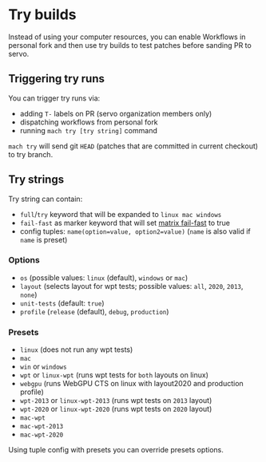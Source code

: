 # Try builds

Instead of using your computer resources, you can enable Workflows in personal fork and then use try builds to test patches before sanding PR to servo.

## Triggering try runs

You can trigger try runs via:

- adding `T-` labels on PR (servo organization members only)
- dispatching workflows from personal fork
- running `mach try [try string]` command

`mach try` will  send git `HEAD` (patches that are committed in current checkout) to try branch.

## Try strings

Try string can contain:

- `full`/`try` keyword that will be expanded to `linux mac windows`
- `fail-fast` as marker keyword that will set [matrix fail-fast](https://docs.github.com/en/actions/using-workflows/workflow-syntax-for-github-actions#jobsjob_idstrategyfail-fast) to true
- config tuples: `name(option=value, option2=value)` (`name` is also valid if `name` is preset)

### Options

- `os` (possible values: `linux` (default), `windows` or `mac`)
- `layout` (selects layout for wpt tests; possible values: `all`, `2020`, `2013`, `none`)
- `unit-tests` (default: `true`)
- `profile` (`release` (default), `debug`, `production`)

### Presets

- `linux` (does not run any wpt tests)
- `mac`
- `win` or `windows`
- `wpt` or `linux-wpt` (runs wpt tests for `both` layouts on linux)
- `webgpu` (runs WebGPU CTS on linux with layout2020 and production profile)
- `wpt-2013` or `linux-wpt-2013` (runs wpt tests on `2013` layout)
- `wpt-2020` or `linux-wpt-2020` (runs wpt tests on `2020` layout)
- `mac-wpt`
- `mac-wpt-2013`
- `mac-wpt-2020`

Using tuple config with presets you can override presets options.
